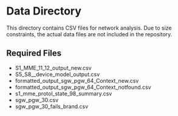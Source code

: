 # Data Directory

This directory contains CSV files for network analysis. Due to size constraints, the actual data files are not included in the repository.

## Required Files
- S1_MME_11_12_output_new.csv
- S5_S8__device_model_output.csv
- formatted_output_sgw_pgw_64_Context_new.csv
- formatted_output_sgw_pgw_64_Context_notfound.csv
- s1_mme_protol_state_98_summary.csv
- sgw_pgw_30.csv
- sgw_pgw_30_fails_brand.csv